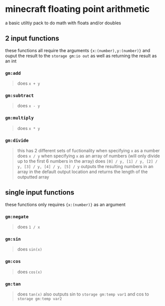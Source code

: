 # minecraft floating point arithmetic
a basic utiltiy pack to do math with floats and/or doubles

## 2 input functions
these functions all require the arguments `{x:(number),y:(number)}` and ouput the result to the `storage gm:io out` as well as returning the result as an int

### `gm:add`
> does `x + y`

### `gm:subtract`
> does `x - y`

### `gm:multiply`
> does `x * y`

### `gm:divide`
> this has 2 different sets of fuctionality
when specifying `x` as a number
> does `x / y`
when specifying `x` as an array of numbers (will only divide up to the first 6 numbers in the array)
> does `[0] / y, [1] / y, [2] / y, [3] / y, [4] / y, [5] / y`
outputs the resulting numbers in an array in the default output location and returns the length of the outputted array

## single input functions
these functions only requires `{x:(number)}` as an argument

### `gm:negate`
> does `1 / x`

### `gm:sin`
> does `sin(x)`

### `gm:cos`
> does `cos(x)`

### `gm:tan`
> does `tan(x)`
also outputs sin to `storage gm:temp var1` and cos to `storage gm:temp var2`